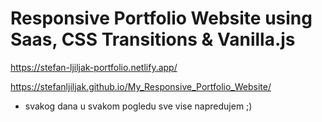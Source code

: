 # Responsive Portfolio Website using Saas, CSS Transitions & Vanilla.js

https://stefan-ljiljak-portfolio.netlify.app/

https://stefanljiljak.github.io/My_Responsive_Portfolio_Website/

- svakog dana u svakom pogledu sve vise napredujem ;)